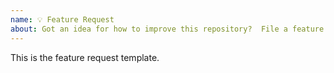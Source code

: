 ```yaml
---
name: 💡 Feature Request
about: Got an idea for how to improve this repository?  File a feature request.
---
```


<!-- DO NOT DELETE 
validate_template=false
template_path=.github/ISSUE_TEMPLATE/features.md
-->

This is the feature request template.